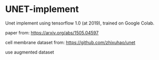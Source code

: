 # UNET-implement
Unet implement using tensorflow 1.0 (at 2019), trained on Google Colab.


paper from: https://arxiv.org/abs/1505.04597

cell membrane dataset from: https://github.com/zhixuhao/unet

use augmented dataset


